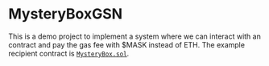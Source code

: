 # MysteryBoxGSN
This is a demo project to implement a system where we can interact with an contract and pay the gas fee with $MASK instead of ETH. The example recipient contract is [`MysteryBox.sol`](./contracts/MysteryBox.sol).
